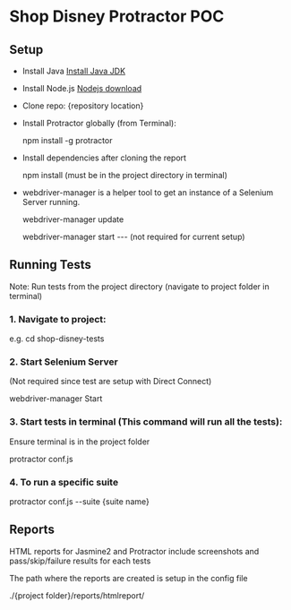Shop Disney Protractor POC
=============

Setup
---------

- Install Java [Install Java JDK](http://www.oracle.com/technetwork/java/javase/downloads/index-jsp-138363.html)

- Install Node.js [Nodejs download](https://nodejs.org/en/)

- Clone repo: {repository location}

- Install Protractor globally (from Terminal):

   npm install -g protractor

- Install dependencies after cloning the report

   npm install (must be in the project directory in terminal)

- webdriver-manager is a helper tool to get an instance of a Selenium Server running.

   webdriver-manager update

   webdriver-manager start  --- (not required for current setup)

Running Tests
------------

Note: Run tests from the project directory (navigate to project folder in terminal)

### 1. Navigate to project:

e.g. cd shop-disney-tests

### 2. Start Selenium Server

   (Not required since test are setup with Direct Connect)

webdriver-manager Start

### 3. Start tests in terminal (This command will run all the tests):

   Ensure terminal is in the project folder

protractor conf.js

### 4. To run a specific suite

protractor conf.js --suite {suite name}

Reports
-----------

HTML reports for Jasmine2 and Protractor include screenshots and pass/skip/failure results for each tests

The path where the reports are created is setup in the config file

./{project folder}/reports/htmlreport/
